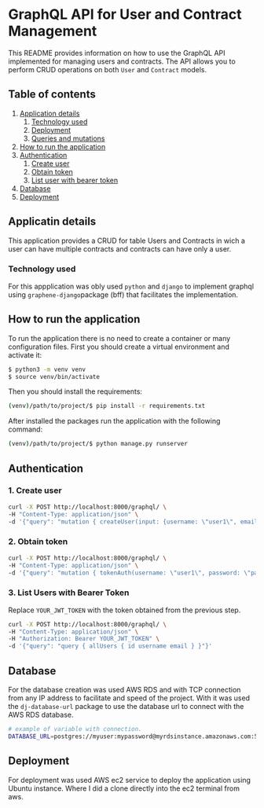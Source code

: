 # GraphQL API for User and Contract Management

This README provides information on how to use the GraphQL API implemented for managing users and contracts. The API allows you to perform CRUD operations on both `User` and `Contract` models.
## Table of contents
1. [Application details](#applicatin-details)
   1. [Technology used](#technology-used)
   2. [Deployment](#deployment)
   3. [Queries and mutations](queries.md)
2. [How to run the application](#how-to-run-the-application)
3. [Authentication](#authentication)
    1. [Create user](#1-create-user)
    2. [Obtain token](#2-obtain-token)
    3. [List user with bearer token](#3-list-users-with-bearer-token)
4. [Database](#database)
5. [Deployment](#deployment)

## Applicatin details
This application provides a CRUD for table Users and Contracts in wich a user can have multiple contracts and contracts can have only a user.

### Technology used
For this appplication was obly used `python` and `django` to implement graphql using `graphene-django`package (bff) that facilitates the implementation. 

## How to run the application

To run the application there is no need to create a container or many configuration files. 
First you should create a virtual environment and activate it:
```bash
$ python3 -m venv venv
$ source venv/bin/activate
```
Then you should install the requirements:
```bash
(venv)/path/to/project/$ pip install -r requirements.txt 
```
After installed the packages run the application with the following command:
```bash
(venv)/path/to/project/$ python manage.py runserver
```
## Authentication

### 1. Create user
```bash
curl -X POST http://localhost:8000/graphql/ \
-H "Content-Type: application/json" \
-d '{"query": "mutation { createUser(input: {username: \"user1\", email: \"user1@example.com\", password: \"password123\"}) { user { id username email } success message } }"}'
```

### 2. Obtain token
```bash
curl -X POST http://localhost:8000/graphql/ \
-H "Content-Type: application/json" \
-d '{"query": "mutation { tokenAuth(username: \"user1\", password: \"password123\") { token } }"}'
```

### 3. List Users with Bearer Token
Replace `YOUR_JWT_TOKEN` with the token obtained from the previous step.
```bash
curl -X POST http://localhost:8000/graphql/ \
-H "Content-Type: application/json" \
-H "Authorization: Bearer YOUR_JWT_TOKEN" \
-d '{"query": "query { allUsers { id username email } }"}'
```
## Database 

For the database creation was used AWS RDS and with TCP connection from any IP address to facilitate and speed of the project. 
With it was used the `dj-database-url` package to use the database url to connect with the AWS RDS database. 

```bash
# example of variable with connection. 
DATABASE_URL=postgres://myuser:mypassword@myrdsinstance.amazonaws.com:5432/mydatabase
```
## Deployment

For deployment was used AWS ec2 service to deploy the application using Ubuntu instance. 
Where I did a clone directly into the ec2 terminal from aws.

